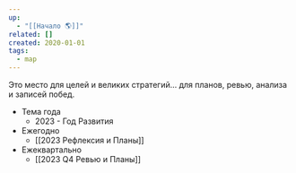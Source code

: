 ```yaml
---
up:
  - "[[Начало 🌎]]"
related: []
created: 2020-01-01
tags:
  - map
---
```

Это место для целей и великих стратегий... для планов, ревью, анализа и записей побед.

- Тема года
	- 2023 - Год Развития
- Ежегодно
	- [[2023 Рефлексия и Планы]]
- Ежеквартально
	- [[2023 Q4 Ревью и Планы]]
